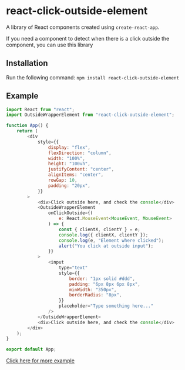 # react-click-outside-element

A library of React components created using `create-react-app`.

If you need a component to detect when there is a click outside the component, you can use this library

## Installation

Run the following command:
`npm install react-click-outside-element`

## Example

```js
import React from "react";
import OutsideWrapperElement from "react-click-outside-element";

function App() {
    return (
        <div
            style={{
                display: "flex",
                flexDirection: "column",
                width: "100%",
                height: "100vh",
                justifyContent: "center",
                alignItems: "center",
                rowGap: 10,
                padding: "20px",
            }}
        >
            <div>Click outside here, and check the console</div>
            <OutsideWrapperElement
                onClickOutside={(
                    e: React.MouseEvent<MouseEvent, MouseEvent>
                ) => {
                    const { clientX, clientY } = e;
                    console.log({ clientX, clientY });
                    console.log(e, "Element where clicked");
                    alert("You click at outside input");
                }}
            >
                <input
                    type="text"
                    style={{
                        border: "1px solid #ddd",
                        padding: "6px 8px 6px 8px",
                        minWidth: "350px",
                        borderRadius: "8px",
                    }}
                    placeholder="Type something here..."
                />
            </OutsideWrapperElement>
            <div>Click outside here, and check the console</div>
        </div>
    );
}

export default App;
```

[Click here for more example](https://github.com/asepmedia/react-click-outside-element/blob/main/src/App.tsx)
